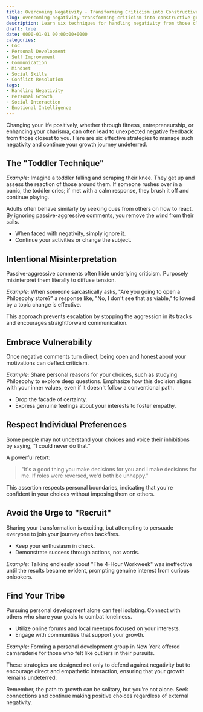 ```yaml
---
title: Overcoming Negativity - Transforming Criticism into Constructive Growth
slug: overcoming-negativity-transforming-criticism-into-constructive-growth
description: Learn six techniques for handling negativity from those closest to you when embarking on personal growth journeys.
draft: true
date: 0000-01-01 00:00:00+0000
categories:
- CoC
- Personal Development
- Self Improvement
- Communication
- Mindset
- Social Skills
- Conflict Resolution
tags:
- Handling Negativity
- Personal Growth
- Social Interaction
- Emotional Intelligence
---
```


Changing your life positively, whether through fitness, entrepreneurship, or enhancing your charisma, can often lead to unexpected negative feedback from those closest to you. Here are six effective strategies to manage such negativity and continue your growth journey undeterred.

## The "Toddler Technique"

*Example:* Imagine a toddler falling and scraping their knee. They get up and assess the reaction of those around them. If someone rushes over in a panic, the toddler cries; if met with a calm response, they brush it off and continue playing.

Adults often behave similarly by seeking cues from others on how to react. By ignoring passive-aggressive comments, you remove the wind from their sails.

- When faced with negativity, simply ignore it.
- Continue your activities or change the subject.

## Intentional Misinterpretation

Passive-aggressive comments often hide underlying criticism. Purposely misinterpret them literally to diffuse tension.

*Example:* When someone sarcastically asks, "Are you going to open a Philosophy store?" a response like, "No, I don't see that as viable," followed by a topic change is effective.

This approach prevents escalation by stopping the aggression in its tracks and encourages straightforward communication.

## Embrace Vulnerability

Once negative comments turn direct, being open and honest about your motivations can deflect criticism.

*Example:* Share personal reasons for your choices, such as studying Philosophy to explore deep questions. Emphasize how this decision aligns with your inner values, even if it doesn't follow a conventional path.

- Drop the facade of certainty.
- Express genuine feelings about your interests to foster empathy.

## Respect Individual Preferences

Some people may not understand your choices and voice their inhibitions by saying, "I could never do that."

A powerful retort:

> "It's a good thing you make decisions for you and I make decisions for me. If roles were reversed, we'd both be unhappy."

This assertion respects personal boundaries, indicating that you're confident in your choices without imposing them on others.

## Avoid the Urge to "Recruit"

Sharing your transformation is exciting, but attempting to persuade everyone to join your journey often backfires.

- Keep your enthusiasm in check.
- Demonstrate success through actions, not words.

*Example:* Talking endlessly about "The 4-Hour Workweek" was ineffective until the results became evident, prompting genuine interest from curious onlookers.

## Find Your Tribe

Pursuing personal development alone can feel isolating. Connect with others who share your goals to combat loneliness.

- Utilize online forums and local meetups focused on your interests.
- Engage with communities that support your growth.

*Example:* Forming a personal development group in New York offered camaraderie for those who felt like outliers in their pursuits.

These strategies are designed not only to defend against negativity but to encourage direct and empathetic interaction, ensuring that your growth remains undeterred.

Remember, the path to growth can be solitary, but you're not alone. Seek connections and continue making positive choices regardless of external negativity.
